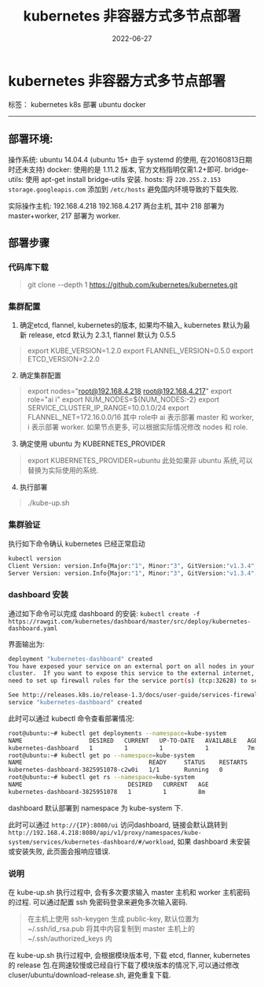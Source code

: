 ﻿---
title: "kubernetes 非容器方式多节点部署"
date: 2022-06-27
summary: " "
tags: []
featured_image: ""
---


# kubernetes 非容器方式多节点部署

标签： kubernetes k8s 部署 ubuntu docker

---

## 部署环境:
操作系统: ubuntu 14.04.4 (ubuntu 15+ 由于 systemd 的使用, 在20160813日期时还未支持)
docker: 使用的是 1.11.2 版本, 官方文档指明仅需1.2+即可.
bridge-utils: 使用 apt-get install bridge-utils 安装.
hosts: 将 `220.255.2.153 storage.googleapis.com` 添加到 `/etc/hosts` 避免国内环境导致的下载失败.

实际操作主机:
192.168.4.218 192.168.4.217 两台主机, 其中 218 部署为 master+worker, 217 部署为 worker.

## 部署步骤
### 代码库下载
> git clone --depth 1 https://github.com/kubernetes/kubernetes.git
    
### 集群配置

1. 确定etcd, flannel, kubernetes的版本, 如果均不输入, kubernetes 默认为最新 release, etcd 默认为 2.3.1, flannel 默认为 0.5.5
> export KUBE_VERSION=1.2.0
> export FLANNEL_VERSION=0.5.0
> export ETCD_VERSION=2.2.0

2. 确定集群配置
> export nodes="root@192.168.4.218 root@192.168.4.217"
> export role="ai i"
> export NUM_NODES=${NUM_NODES:-2}
> export SERVICE_CLUSTER_IP_RANGE=10.0.1.0/24
> export FLANNEL_NET=172.16.0.0/16
> 其中 role中 ai 表示部署 master 和 worker, i 表示部署 worker.
> 如果节点更多, 可以根据实际情况修改 nodes 和 role.

3. 确定使用 ubuntu 为 KUBERNETES_PROVIDER
> export KUBERNETES_PROVIDER=ubuntu
> 此处如果非 ubuntu 系统,可以替换为实际使用的系统.

4. 执行部署
> ./kube-up.sh

### 集群验证
执行如下命令确认 kubernetes 已经正常启动
```bash
kubectl version
Client Version: version.Info{Major:"1", Minor:"3", GitVersion:"v1.3.4", GitCommit:"dd6b458ef8dbf24aff55795baa68f83383c9b3a9", GitTreeState:"clean", BuildDate:"2016-08-01T16:45:16Z", GoVersion:"go1.6.2", Compiler:"gc", Platform:"linux/amd64"}
Server Version: version.Info{Major:"1", Minor:"3", GitVersion:"v1.3.4", GitCommit:"dd6b458ef8dbf24aff55795baa68f83383c9b3a9", GitTreeState:"clean", BuildDate:"2016-08-01T16:38:31Z", GoVersion:"go1.6.2", Compiler:"gc", Platform:"linux/amd64"}
```

### dashboard 安装
通过如下命令可以完成 dashboard 的安装:
`kubectl create -f https://rawgit.com/kubernetes/dashboard/master/src/deploy/kubernetes-dashboard.yaml`

界面输出为:
```bash
deployment "kubernetes-dashboard" created
You have exposed your service on an external port on all nodes in your
cluster.  If you want to expose this service to the external internet, you may
need to set up firewall rules for the service port(s) (tcp:32628) to serve traffic.

See http://releases.k8s.io/release-1.3/docs/user-guide/services-firewalls.md for more details.
service "kubernetes-dashboard" created
```
此时可以通过 kubectl 命令查看部署情况:
```bash
root@ubuntu:~# kubectl get deployments --namespace=kube-system
NAME                   DESIRED   CURRENT   UP-TO-DATE   AVAILABLE   AGE
kubernetes-dashboard   1         1         1            1           7m
root@ubuntu:~# kubectl get po --namespace=kube-system
NAME                                    READY     STATUS    RESTARTS   AGE
kubernetes-dashboard-3825951078-c2w0i   1/1       Running   0          7m
root@ubuntu:~# kubectl get rs --namespace=kube-system
NAME                              DESIRED   CURRENT   AGE
kubernetes-dashboard-3825951078   1         1         8m
```

dashboard 默认部署到 namespace 为 kube-system 下.

此时可以通过 `http://{IP}:8080/ui` 访问dashboard, 链接会默认跳转到 `http://192.168.4.218:8080/api/v1/proxy/namespaces/kube-system/services/kubernetes-dashboard/#/workload`, 如果 dashboard 未安装或安装失败, 此页面会报响应错误.


### 说明
在 kube-up.sh 执行过程中, 会有多次要求输入 master 主机和 worker 主机密码的过程. 可以通过配置 ssh 免密码登录来避免多次输入密码.
> 在主机上使用 ssh-keygen 生成 public-key, 默认位置为 ~/.ssh/id_rsa.pub
> 将其中内容复制到 master 主机上的 ~/.ssh/authorized_keys 内

在 kube-up.sh 执行过程中, 会根据模块版本号, 下载 etcd, flanner, kubernetes 的 release 包.在网速较慢或已经自行下载了模块版本的情况下,可以通过修改 cluser/ubuntu/download-release.sh, 避免重复下载.





